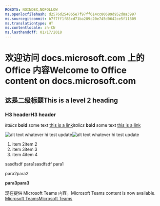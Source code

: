 ```yaml
---
ROBOTS: NOINDEX,NOFOLLOW
ms.openlocfilehash: d2576d254865e7f97ff614cc80689d952d8a3997
ms.sourcegitcommit: b7f7ff1f88cd71ba289c20e745d0642ce5f11809
ms.translationtype: HT
ms.contentlocale: zh-CN
ms.lasthandoff: 01/17/2018
---
```

# <a name="welcome-to-office-content-on-docsmicrosoftcom"></a><span data-ttu-id="012be-101">欢迎访问 docs.microsoft.com 上的 Office 内容</span><span class="sxs-lookup"><span data-stu-id="012be-101">Welcome to Office content on docs.microsoft.com</span></span>
## <a name="this-is-a-level-2-heading"></a><span data-ttu-id="012be-102">这是二级标题</span><span class="sxs-lookup"><span data-stu-id="012be-102">This is a level 2 heading</span></span>
### <a name="h3-header"></a><span data-ttu-id="012be-103">H3 header</span><span class="sxs-lookup"><span data-stu-id="012be-103">H3 header</span></span>

<span data-ttu-id="012be-104">*italics*
**bold** some text [this is a link](Office-365-groups.md)</span><span class="sxs-lookup"><span data-stu-id="012be-104">*italics*
**bold** some text [this is a link](Office-365-groups.md)</span></span>

<span data-ttu-id="012be-105">![alt text whatever](media/Overview-Microsoft-Teams-image1.png) hi test update</span><span class="sxs-lookup"><span data-stu-id="012be-105">![alt text whatever](media/Overview-Microsoft-Teams-image1.png) hi test update</span></span>
1. <span data-ttu-id="012be-106">item 2</span><span class="sxs-lookup"><span data-stu-id="012be-106">item 2</span></span>
2. <span data-ttu-id="012be-107">item 3</span><span class="sxs-lookup"><span data-stu-id="012be-107">item 3</span></span>
3. <span data-ttu-id="012be-108">item 4</span><span class="sxs-lookup"><span data-stu-id="012be-108">item 4</span></span>





<span data-ttu-id="012be-109">sasdfsdf para1</span><span class="sxs-lookup"><span data-stu-id="012be-109">sasdfsdf para1</span></span>

<span data-ttu-id="012be-110">para2</span><span class="sxs-lookup"><span data-stu-id="012be-110">para2</span></span>

<span data-ttu-id="012be-111">**para3**</span><span class="sxs-lookup"><span data-stu-id="012be-111">**para3**</span></span>




<span data-ttu-id="012be-112">现在提供 Microsoft Teams 内容。</span><span class="sxs-lookup"><span data-stu-id="012be-112">Microsoft Teams content is now available.</span></span>
[<span data-ttu-id="012be-113">Microsoft Teams</span><span class="sxs-lookup"><span data-stu-id="012be-113">Microsoft Teams</span></span>](https://docs.microsoft.com/MicrosoftTeams)
